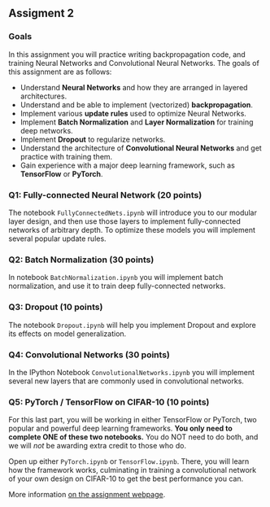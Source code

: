 ## Assigment 2

### Goals

In this assignment you will practice writing backpropagation code, and training Neural Networks and Convolutional Neural Networks. The goals of this assignment are as follows:

- Understand **Neural Networks** and how they are arranged in layered architectures.
- Understand and be able to implement (vectorized) **backpropagation**.
- Implement various **update rules** used to optimize Neural Networks.
- Implement **Batch Normalization** and **Layer Normalization** for training deep networks.
- Implement **Dropout** to regularize networks.
- Understand the architecture of **Convolutional Neural Networks** and get practice with training them.
- Gain experience with a major deep learning framework, such as **TensorFlow** or **PyTorch**.

### Q1: Fully-connected Neural Network (20 points)

The notebook `FullyConnectedNets.ipynb` will introduce you to our modular layer design, and then use those layers to implement fully-connected networks of arbitrary depth. To optimize these models you will implement several popular update rules.

### Q2: Batch Normalization (30 points)

In notebook `BatchNormalization.ipynb` you will implement batch normalization, and use it to train deep fully-connected networks.

### Q3: Dropout (10 points)

The notebook `Dropout.ipynb` will help you implement Dropout and explore its effects on model generalization.

### Q4: Convolutional Networks (30 points)

In the IPython Notebook `ConvolutionalNetworks.ipynb` you will implement several new layers that are commonly used in convolutional networks.

### Q5: PyTorch / TensorFlow on CIFAR-10 (10 points)

For this last part, you will be working in either TensorFlow or PyTorch, two popular and powerful deep learning frameworks. **You only need to complete ONE of these two notebooks.** You do NOT need to do both, and we will *not* be awarding extra credit to those who do.

Open up either `PyTorch.ipynb` or `TensorFlow.ipynb`. There, you will learn how the framework works, culminating in training a convolutional network of your own design on CIFAR-10 to get the best performance you can.

More information [on the assignment webpage](https://cs231n.github.io/assignments2020/assignment2/).

